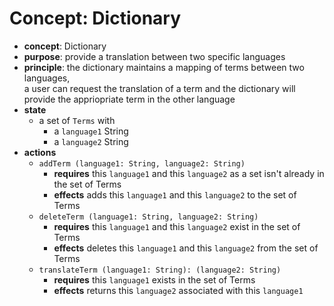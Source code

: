 # Concept: Dictionary 

* **concept**: Dictionary
* **purpose**: provide a translation between two specific languages
* **principle**: the dictionary maintains a mapping of terms between two languages, <br> a user can request the translation of a term and the dictionary will provide the appriopriate term in the other language
* **state**
  * a set of `Terms` with
    * a `language1` String
    * a `language2` String
* **actions**
  * `addTerm (language1: String, language2: String)`
    * **requires** this `language1` and this `language2` as a set isn't already in the set of Terms
    * **effects** adds this `language1` and this `language2` to the set of Terms
  * `deleteTerm (language1: String, language2: String)`
    * **requires** this `language1` and this `language2` exist in the set of Terms
    * **effects** deletes this `language1` and this `language2` from the set of Terms
  * `translateTerm (language1: String): (language2: String)`
    * **requires** this `language1` exists in the set of Terms
    * **effects** returns this `language2` associated with this `language1`